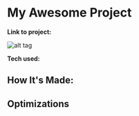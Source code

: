 # My Awesome Project

**Link to project:**

![alt tag]()

**Tech used:**

## How It's Made:

## Optimizations
